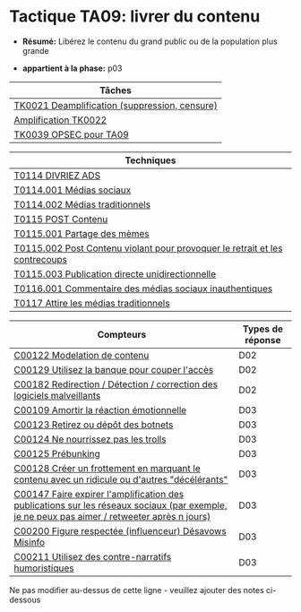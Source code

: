 # Tactique TA09: livrer du contenu

* **Résumé:** Libérez le contenu du grand public ou de la population plus grande

* **appartient à la phase:** p03



|Tâches |
|----- |
|[TK0021 Deamplification (suppression, censure)](../../generated_pages/tasks/TK0021.md) |
|[Amplification TK0022](../../generated_pages/tasks/TK0022.md) |
|[TK0039 OPSEC pour TA09](../../generated_pages/tasks/TK0039.md) |



|Techniques |
|---------- |
|[T0114 DIVRIEZ ADS](../../generated_pages/techniques/T0114.md) |
|[T0114.001 Médias sociaux](../../generated_pages/techniques/T0114.001.md) |
|[T0114.002 Médias traditionnels](../../generated_pages/techniques/T0114.002.md) |
|[T0115 POST Contenu](../../generated_pages/techniques/T0115.md) |
|[T0115.001 Partage des mèmes](../../generated_pages/techniques/T0115.001.md) |
|[T0115.002 Post Contenu violant pour provoquer le retrait et les contrecoups](../../generated_pages/techniques/T0115.002.md) |
|[T0115.003 Publication directe unidirectionnelle](../../generated_pages/techniques/T0115.003.md) ||[T0116 Commentaire ou réponse sur le contenu](../../generated_pages/techniques/T0116.md) |
|[T0116.001 Commentaire des médias sociaux inauthentiques](../../generated_pages/techniques/T0116.001.md) |
|[T0117 Attire les médias traditionnels](../../generated_pages/techniques/T0117.md) |



|Compteurs |Types de réponse |
|-------- |-------------- |
|[C00122 Modelation de contenu](../../generated_pages/counters/C00122.md) |D02 |
|[C00129 Utilisez la banque pour couper l'accès](../../generated_pages/counters/C00129.md) |D02 |
|[C00182 Redirection / Détection / correction des logiciels malveillants](../../generated_pages/counters/C00182.md) |D02 |
|[C00109 Amortir la réaction émotionnelle](../../generated_pages/counters/C00109.md) |D03 |
|[C00123 Retirez ou dépôt des botnets](../../generated_pages/counters/C00123.md) |D03 |
|[C00124 Ne nourrissez pas les trolls](../../generated_pages/counters/C00124.md) |D03 |
|[C00125 Prébunking](../../generated_pages/counters/C00125.md) |D03 ||[C00126 Alerte ambre des médias sociaux](../../generated_pages/counters/C00126.md) |D03 |
|[C00128 Créer un frottement en marquant le contenu avec un ridicule ou d'autres "décélérants"](../../generated_pages/counters/C00128.md) |D03 |
|[C00147 Faire expirer l'amplification des publications sur les réseaux sociaux (par exemple, je ne peux pas aimer / retweeter après n jours)](../../generated_pages/counters/C00147.md) |D03 |
|[C00200 Figure respectée (influenceur) Désavows Misinfo](../../generated_pages/counters/C00200.md) |D03 |
|[C00211 Utilisez des contre-narratifs humoristiques](../../generated_pages/counters/C00211.md) |D03 |


Ne pas modifier au-dessus de cette ligne - veuillez ajouter des notes ci-dessous